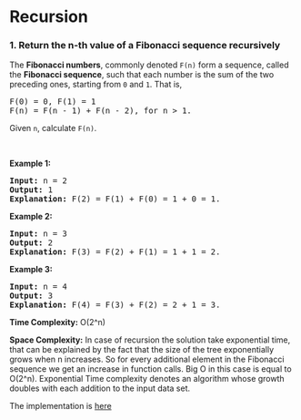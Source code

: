 # Recursion

<h3>1. Return the n-th value of a Fibonacci sequence recursively</h3>
<div><p>The <b>Fibonacci numbers</b>, commonly denoted <code>F(n)</code> form a sequence, called the <b>Fibonacci sequence</b>, such that each number is the sum of the two preceding ones, starting from <code>0</code> and <code>1</code>. That is,</p>

<pre>F(0) = 0, F(1) = 1
F(n) = F(n - 1) + F(n - 2), for n &gt; 1.
</pre>

<p>Given <code>n</code>, calculate <code>F(n)</code>.</p>

<p>&nbsp;</p>
<p><strong>Example 1:</strong></p>

<pre><strong>Input:</strong> n = 2
<strong>Output:</strong> 1
<strong>Explanation:</strong> F(2) = F(1) + F(0) = 1 + 0 = 1.
</pre>

<p><strong>Example 2:</strong></p>

<pre><strong>Input:</strong> n = 3
<strong>Output:</strong> 2
<strong>Explanation:</strong> F(3) = F(2) + F(1) = 1 + 1 = 2.
</pre>

<p><strong>Example 3:</strong></p>

<pre><strong>Input:</strong> n = 4
<strong>Output:</strong> 3
<strong>Explanation:</strong> F(4) = F(3) + F(2) = 2 + 1 = 3.
</pre>

</div>
<p><strong>Time Complexity:</strong> O(2^n)</p>
<p><strong>Space Complexity:</strong>
In case of recursion the solution take exponential time, that can be explained by the fact that the size of the tree exponentially grows when n increases. So for every additional element in the Fibonacci sequence we get an increase in function calls. Big O in this case is equal to O(2^n). Exponential Time complexity denotes an algorithm whose growth doubles with each addition to the input data set. </p>

<div><p> The implementation is <a href="./nth_value_of_fibonacci.py" target="_blank">here</a></p></div>
